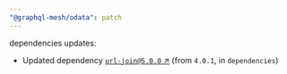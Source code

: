 ```yaml
---
"@graphql-mesh/odata": patch
---
```

dependencies updates:
  - Updated dependency [`url-join@5.0.0` ↗︎](https://www.npmjs.com/package/url-join/v/5.0.0) (from `4.0.1`, in `dependencies`)
